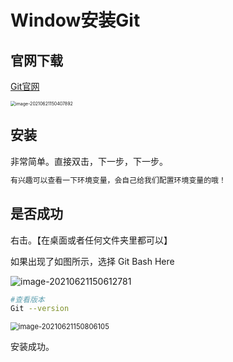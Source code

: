# Window安装Git

## 官网下载

[Git官网](https://git-scm.com/)

<img src="https://attach.blog.wen7.online/image-20210621150407892.png" alt="image-20210621150407892" style="zoom:50%;" />

## 安装

非常简单。直接双击，下一步，下一步。

```markdown
有兴趣可以查看一下环境变量，会自己给我们配置环境变量的哦！
```

## 是否成功

右击。【在桌面或者任何文件夹里都可以】

如果出现了如图所示，选择 Git Bash Here

![image-20210621150612781](https://attach.blog.wen7.online/image-20210621150612781.png)

```bash
#查看版本
Git --version
```



<img src="https://attach.blog.wen7.online/image-20210621150806105.png" alt="image-20210621150806105" style="zoom: 80%;" />

安装成功。